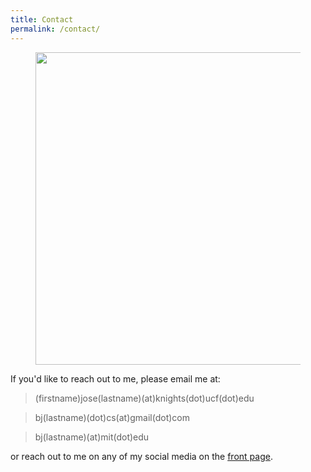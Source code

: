 ```yaml
---
title: Contact
permalink: /contact/
---
```


<figure><center>
  <img width="500" src="" data-action="zoom"/>
</center></figure>

If you'd like to reach out to me, please email me at:

> (firstname)jose(lastname)(at)knights(dot)ucf(dot)edu

> bj(lastname)(dot)cs(at)gmail(dot)com

> bj(lastname)(at)mit(dot)edu


or reach out to me on any of my social media on the [front page](/).